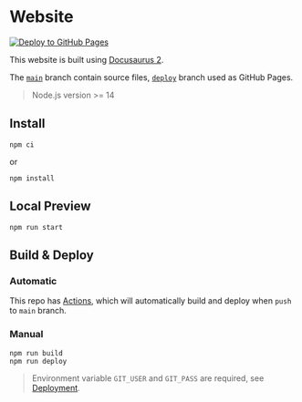 # Website

[![Deploy to GitHub Pages](https://github.com/nfu-irs-lab/nfu-irs-lab.github.io/actions/workflows/deploy.yml/badge.svg?branch=main)](https://github.com/nfu-irs-lab/nfu-irs-lab.github.io/actions/workflows/deploy.yml)

This website is built using [Docusaurus 2](https://docusaurus.io/).

The [`main`](https://github.com/nfu-irs-lab/nfu-irs-lab.github.io/tree/main) branch contain source files, [`deploy`](https://github.com/nfu-irs-lab/nfu-irs-lab.github.io/tree/deploy) branch used as GitHub Pages.

> Node.js version >= 14

## Install
```
npm ci
```

or

```
npm install
```

## Local Preview
```
npm run start
```

## Build & Deploy
### Automatic
This repo has [Actions](https://github.com/nfu-irs-lab/nfu-irs-lab.github.io/actions/workflows/deploy.yml), which will automatically build and deploy when `push` to `main` branch.

### Manual
```
npm run build
npm run deploy
```

> Environment variable `GIT_USER` and `GIT_PASS` are required, see [Deployment](https://docusaurus.io/docs/deployment#environment-settings).
